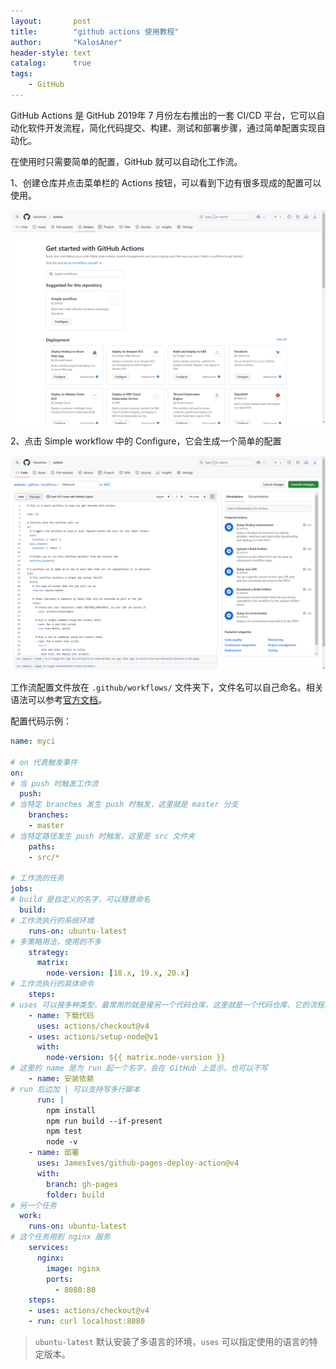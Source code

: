 ```yaml
---
layout:       post
title:        "github actions 使用教程"
author:       "KalosAner"
header-style: text
catalog:      true
tags:
    - GitHub
---
```




GitHub Actions 是 GitHub 2019年 7 月份左右推出的一套 CI/CD 平台，它可以自动化软件开发流程，简化代码提交、构建、测试和部署步骤，通过简单配置实现自动化。

在使用时只需要简单的配置，GitHub 就可以自动化工作流。

1、创建仓库并点击菜单栏的 Actions 按钮，可以看到下边有很多现成的配置可以使用。

![Snipaste_2025-02-17_15-43-05](\img\in-post\Snipaste_2025-02-17_15-43-05.png)

2、点击 Simple workflow 中的 Configure，它会生成一个简单的配置

![Snipaste_2025-02-17_15-45-26](\img\in-post\Snipaste_2025-02-17_15-45-26.png)

工作流配置文件放在 `.github/workflows/` 文件夹下，文件名可以自己命名。相关语法可以参考[官方文档](https://docs.github.com/en/actions/writing-workflows/workflow-syntax-for-github-actions)。

配置代码示例：

```yaml
name: myci

# on 代表触发事件
on:
# 当 push 时触发工作流
  push:
# 当特定 branches 发生 push 时触发，这里就是 master 分支
    branches:
    - master
# 当特定路径发生 push 时触发，这里是 src 文件夹
    paths:
    - src/*

# 工作流的任务
jobs:
# build 是自定义的名字，可以随意命名
  build:
# 工作流执行的系统环境
    runs-on: ubuntu-latest
# 多策略用法，使用的不多
    strategy:
      matrix:
        node-version: [18.x, 19.x, 20.x]
# 工作流执行的具体命令
    steps:
# uses 可以接多种类型，最常用的就是接另一个代码仓库，这里就是一个代码仓库，它的流程就是下载我仓库的代码
    - name: 下载代码
      uses: actions/checkout@v4
    - uses: actions/setup-node@v1
      with:
        node-version: ${{ matrix.node-version }}
# 这里的 name 是为 run 起一个名字，会在 GitHub 上显示，也可以不写
    - name: 安装依赖
# run 后边加 | 可以支持写多行脚本
      run: |
        npm install
        npm run build --if-present
        npm test
        node -v
    - name: 部署
      uses: JamesIves/github-pages-deploy-action@v4
      with:
        branch: gh-pages
        folder: build
# 另一个任务
  work:
    runs-on: ubuntu-latest
# 这个任务用到 nginx 服务
    services:
      nginx:
        image: nginx
        ports:
          - 8080:80
    steps:
    - uses: actions/checkout@v4
    - run: curl localhost:8080
```

> `ubuntu-latest` 默认安装了多语言的环境，`uses` 可以指定使用的语言的特定版本。

